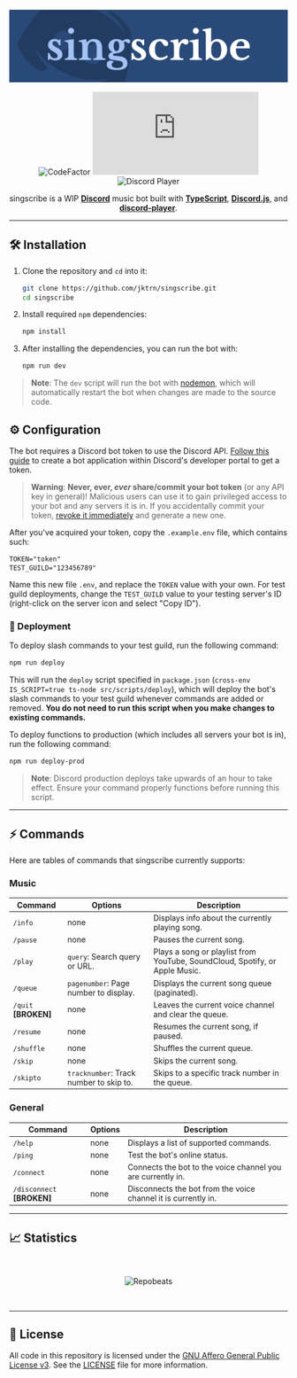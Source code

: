 <div align="center">

![Banner]

![CodeFactor]
![Discord.js]
![Discord Player]

singscribe is a WIP [**Discord**](https://discord.com/) music bot built with [**TypeScript**](https://www.typescriptlang.org/), [**Discord.js**](https://discord.js.org/#/), and [**discord-player**](https://discord-player.js.org/).

</div>

---

## 🛠️ Installation

1. Clone the repository and `cd` into it:

    ```sh
    git clone https://github.com/jktrn/singscribe.git
    cd singscribe
    ```

2. Install required `npm` dependencies:

    ```sh
    npm install
    ```

3. After installing the dependencies, you can run the bot with:

    ```sh
    npm run dev
    ```

> **Note**: The `dev` script will run the bot with [nodemon](https://nodemon.io/), which will automatically restart the bot when changes are made to the source code.


## ⚙️ Configuration

The bot requires a Discord bot token to use the Discord API. [Follow this guide](https://discordjs.guide/preparations/setting-up-a-bot-application.html#creating-your-bot) to create a bot application within Discord's developer portal to get a token.

> **Warning**: **Never, ever, *ever* share/commit your bot token** (or any API key in general)! Malicious users can use it to gain privileged access to your bot and any servers it is in. If you accidentally commit your token, [revoke it immediately](https://discordjs.guide/preparations/setting-up-a-bot-application.html#revoking-token-and-invite-link) and generate a new one.

After you've acquired your token, copy the `.example.env` file, which contains such:

```env
TOKEN="token"
TEST_GUILD="123456789"
```

Name this new file `.env`, and replace the `TOKEN` value with your own. For test guild deployments, change the `TEST_GUILD` value to your testing server's ID (right-click on the server icon and select "Copy ID").

### 🚀 Deployment

To deploy slash commands to your test guild, run the following command:

```sh
npm run deploy
```

This will run the `deploy` script specified in `package.json` (`cross-env IS_SCRIPT=true ts-node src/scripts/deploy`), which will deploy the bot's slash commands to your test guild whenever commands are added or removed. **You do not need to run this script when you make changes to existing commands.**

To deploy functions to production (which includes all servers your bot is in), run the following command:

```sh
npm run deploy-prod
```

> **Note**: Discord production deploys take upwards of an hour to take effect. Ensure your command properly functions before running this script.

---

## ⚡ Commands

Here are tables of commands that singscribe currently supports:

### Music

| Command    | Options                                     | Description                                                                 |
| ---------- | ------------------------------------------- | --------------------------------------------------------------------------- |
| `/info`    | none                                        | Displays info about the currently playing song.                             |
| `/pause`   | none                                        | Pauses the current song.                                                    |
| `/play`    | `query`: Search query or URL.               | Plays a song or playlist from YouTube, SoundCloud, Spotify, or Apple Music. |
| `/queue`   | `pagenumber`: Page number to display.       | Displays the current song queue (paginated).                                |
| `/quit` **[BROKEN]** | none                              | Leaves the current voice channel and clear the queue.                       |
| `/resume`  | none                                        | Resumes the current song, if paused.                                        |
| `/shuffle` | none                                        | Shuffles the current queue.                                                 |
| `/skip`    | none                                        | Skips the current song.                                                     |
| `/skipto`  | `tracknumber`: Track number to skip to.     | Skips to a specific track number in the queue.                              |

### General

| Command    | Options                                     | Description                                                                 |
| ---------- | ------------------------------------------- | --------------------------------------------------------------------------- |
| `/help`    | none                                        | Displays a list of supported commands.                                      |
| `/ping`    | none                                        | Test the bot's online status.                                               |
| `/connect` | none                                        | Connects the bot to the voice channel you are currently in.                 |
| `/disconnect` **[BROKEN]** | none                        | Disconnects the bot from the voice channel it is currently in.              |

--- 

## 📈 Statistics

<div align="center">
<br>

![Repobeats]

<br>
</div>

---

## 📝 License

All code in this repository is licensed under the [GNU Affero General Public License v3](https://www.gnu.org/licenses/agpl-3.0.en.html). See the [LICENSE](LICENSE) file for more information.

[Banner]: /src/config/banner.svg
[CodeFactor]: https://img.shields.io/codefactor/grade/github/jktrn/singscribe?color=294978&style=for-the-badge&logo=codefactor&logoColor=fff
[Discord.js]: https://img.shields.io/github/package-json/dependency-version/jktrn/singscribe/discord.js?color=3e5b86&style=for-the-badge&logo=discord&logoColor=fff
[Discord Player]: https://img.shields.io/github/package-json/dependency-version/jktrn/singscribe/discord-player?color=546d93&style=for-the-badge&logo=npm&logoColor=white
[Repobeats]: https://repobeats.axiom.co/api/embed/4ef8487ca1659263c1548841b580b69a17adf06e.svg
